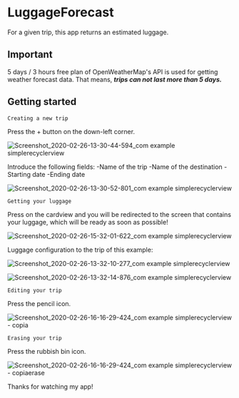 # LuggageForecast

For a given trip, this app returns an estimated luggage.

## Important
5 days / 3 hours free plan of OpenWeatherMap's API is used for getting weather forecast data.
That means, ***trips can not last more than 5 days.***

## Getting started

 ```
 Creating a new trip
 ```
 Press the + button on the down-left corner.
 
![Screenshot_2020-02-26-13-30-44-594_com example simplerecyclerview](https://user-images.githubusercontent.com/48477929/75362651-5b2b9b80-58b9-11ea-8946-349f079ed346.jpg)
 
 Introduce the following fields:
 -Name of the trip
 -Name of the destination
 -Starting date
 -Ending date
 
 ![Screenshot_2020-02-26-13-30-52-801_com example simplerecyclerview](https://user-images.githubusercontent.com/48477929/75362709-6da5d500-58b9-11ea-874c-bfe5d76a01fe.jpg)
 
 ```
 Getting your luggage
 ```
  Press on the cardview and you will be redirected to the screen that contains your luggage, which will be ready as soon as possible!
 
![Screenshot_2020-02-26-15-32-01-622_com example simplerecyclerview](https://user-images.githubusercontent.com/48477929/75362997-caa18b00-58b9-11ea-8ef8-e75fe96bc795.jpg)
 
 Luggage configuration to the trip of this example:
 
![Screenshot_2020-02-26-13-32-10-277_com example simplerecyclerview](https://user-images.githubusercontent.com/48477929/75363026-d8571080-58b9-11ea-8db4-953647af0460.jpg)
 
![Screenshot_2020-02-26-13-32-14-876_com example simplerecyclerview](https://user-images.githubusercontent.com/48477929/75363077-eb69e080-58b9-11ea-9136-3e9d308915fa.jpg)

```
Editing your trip
```
Press the pencil icon.

![Screenshot_2020-02-26-16-16-29-424_com example simplerecyclerview - copia](https://user-images.githubusercontent.com/48477929/75363139-fe7cb080-58b9-11ea-966a-69b67693e9da.jpg)

```
Erasing your trip
```
Press the rubbish bin icon.

![Screenshot_2020-02-26-16-16-29-424_com example simplerecyclerview - copiaerase](https://user-images.githubusercontent.com/48477929/75363169-076d8200-58ba-11ea-9be9-bb2ba512c7b6.jpg)


Thanks for watching my app!
